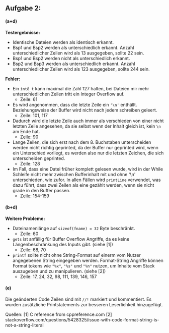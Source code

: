 ## Aufgabe 2:

#### (a+d)
**Testergebnisse:**

* Identische Dateien werden als identisch erkannt.
* Bsp1 und Bsp2 werden als unterschiedlich erkannt. Anzahl unterschiedlicher Zeilen wird als 13 ausgegeben, sollte 22 sein.
* Bsp1 und Bsp2 werden nicht als unterschiedlich erkannt.
* Bsp2 und Bsp3 werden als unterschiedlich erkannt. Anzahl unterschiedlicher Zeilen wird als 123 ausgegeben, sollte 244 sein.

**Fehler:**

* Ein `int8_t` kann maximal die Zahl 127 halten, bei Dateien mir mehr unterschiedlichen Zeilen tritt ein Integer Overflow auf.
    - Zeile: 61
* Es wird angenommen, dass die letzte Zeile ein `'\n'` enthällt. Beziehungsweise der Buffer wird nicht nach jedem schreiben geleert.
    - Zeile: 101, 117
* Dadurch wird die letzte Zeile auch immer als verschieden von einer nicht letzten Zeile angesehen, da sie selbst wenn der Inhalt gleich ist, kein `\n` am Ende hat.
    - Zeile: 90
* Lange Zeilen, die sich erst nach dem 8. Buchstaben unterscheiden werden nicht richtig geprinted, da der Buffer nur geprinted wird, wenn ein Unterschied vorliegt, es werden also nur die letzten Zeichen, die sich unterscheiden geprinted.
    - Zeile: 128
* Im Fall, dass eine Datei früher komplett gelesen wurde, wird in der While Schleife nicht mehr zwischen Bufferinhalt mit und ohne '\n' unterschieden, wie zufor. In allen Fällen wird `printLine` verwendet, was dazu führt, dass zwei Zeilen als eine gezählt werden, wenn sie nicht grade in den Buffer passen.
    - Zeile: 154-159

#### (b+d)
**Weitere Probleme:**

* Dateinamenlänge auf `sizeof(fname) = 32` Byte beschränkt.
    - Zeile: 60
* `gets` ist anfällig für Buffer Overflow Angriffe, da es keine Längenbeschränkung des Inputs gibt. (siehe [1])
    - Zeile: 68, 70
* `printf` sollte nicht ohne String-Format auf einerm vom Nutzer angegebenen String eingegeben werden. Format-String Angriffe können Format tokens wie `"%x"`, `"%s"` und `"%n"` nutzen, um Inhalte vom Stack auszugeben und zu manipulieren. (siehe [2])
    - Zeile: 17, 24, 32, 98, 111, 139, 146, 157

#### (e)
Die geänderten Code Zeilen sind mit `//!` markiert und kommentiert. Es wurden zusätzliche Printstatements zur besseren Leserlichkeit hinzugefügt.

Quellen:
[1] C reference from cppreference.com
[2] stackoverflow.com/questions/5428325/issue-with-code-format-string-is-not-a-string-literal


